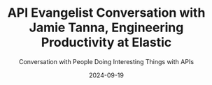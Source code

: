 ---
title: API Evangelist Conversation with Jamie Tanna, Engineering Productivity at Elastic
description: Jamie and I connected on the API's You Won't Hate Slack channel, where I started subscribing to his blog. After reading a post on versioning, and more specifically why you should start the version for your API at 0.1.0 instead of 1.0.0, I knew I needed to have him come for a conversation. I really enjoyed Jamie's calm and pragmatic approach to what web APIs are, what Semantic Versioning is, and how versioning and change management can really help us enable both API producers and consumers to stay aligned.
date: 2024-09-19
guestName: Jamie Tanna
guestRole: Engineering Productivity
guestCompany: Elastic
guestIndustry: Search
guestImage: /assets/img/people/jamie-tanna-headshot.jpeg
bio: I'm a passionate Senior Software Engineer with experience in back-end software development and infrastructure management, interested in solving problems, sharing knowledge and enabling great customer outcomes. I strongly believe in building reusable, Open Source first, software components with a high quality bar, and improving team ways of working so we can deliver better, and more effectively over time.
obfuscated: false
summary: Doing the work to earn the right to display version 1.0 for your API.
subtitle: Conversation with People Doing Interesting Things with APIs
audio_file: https://kinlane-productions2.s3.amazonaws.com/api-evangelist-conversations/api-evangelist-conversations-jamie-tanna-elastic.wav
audio_length: 82240736
youtubeId: ie6eMzCUI34
sound_cloud: https://soundcloud.com/kinlane/api-evangelist-conversation-with-jamie-tanna-engineering-productivity-at-elastic
duration: '0:15:32'
publish_date: "2024-09-19 15:00:00"
url: https://conversations.apievangelist.com/sessions/2024-09-19-jamie-tanna-elastic.html
tags:
  - Search
partnerImage: https://api-evangelist.twic.pics/partners/bump-banner-728.png
partnerUrl: https://bit.ly/3MEOGa9
partnerTitle: The API doc platform for Tech Writers & Engineers
conversation: 

  - question: Who are you?
    answer: Hey Ken, I'm Jamie Tanner.

  - question: What is your role?
    answer: I am a number of different things. Um, so I have ADHD, which also means that feeds into lots of different things. So I'm a blogger, I'm a software engineer. I'm a collector of open source projects. Um, uh, most notably recently the OAPI CodeGen, go open API to go code generator. It's all my big ones.

  - question: What is difference between web APIs and other APIs?
    answer: Yeah, so, um, for, there's a mix. There's both library APIs and web APIs. And so the library APIs, I would see as, for instance, a Go or npm package that has a public interface that you as a consumer will use and you will opt in generally to pull a new version of that dependency, which then at that point you would discover if anything's broken, which with a web API that's usually either distributed over HTTP or TCP. Um, things like RESTful APIs, GraphQL, um, gRPC. Those are the sorts of things that you don't really have as much control over. Because for the most part, a Web API is something managed by someone else that you get access to straight away. Whereas, as I mentioned, with something like a library, you pull in that new version of the dependency, and until you've pulled in that new version, you have the old version available.

  - question: What is Semantic Versioning?
    answer: So semantic versioning is a way of providing, as you say, a precise meaning to what a version looks like. Um, so most commonly version number looks like version 1.2, 0.3, and in semantic versioning it. prescribes a clear meaning to the one at the beginning. Uh, the first number will be the major version. Then the second number is the minor version, and then the third is the patch. And so between each of these, there's a hierarchical, um, and clear contract for consumers. So the idea is that within the patch version, you would generally, fix things, um, or introduce things that don't provide any public facing change. Um, the minor version is generally here's a new feature that we've added, um, and something useful for you. And then for the major version it's, we have broken something. So beware. Um, and so semantic versioning with web APIs is an interesting one because for the most part, people don't care. about the minor and patch version. They really just care, has something broken. Um, and a lot of times it's useful to know, is there a new feature available? But it's primarily, is everything broken? And do I have to do some work to integrate with you? 

  - question: Why should you start an API with 0.1.0 version?
    answer:  Um, so you brought up an interesting point. So, as I mentioned, the major version, say version one. indicates has something broken. Um, but as computery people, we like starting counting from zero. And so the zeroth major version basically says anything could be breaking here. And it gives you brilliant opportunity to say, I want to work out actually what my API looks like. What should my interface be for my customers and my users? Um, and it allows you to break things safely. So you still have, um, a communication tool in terms of there is a breaking change, um, where you would, for instance, if you're on your 0th minor, um, major version, you would bump your minor version, and that could either be a feature or a breaking change. So for people using your API, they need to be much more aware, um, and keep an eye on things a lot more. But it does also mean it's that you as the producer of the API can experiment. You can work out that something that you dreamed up at night, um, and thought was a great idea, actually is awful to work with for consumers who are coming from strongly typed languages, where they can't reasonably describe your API in their type system. Or it could just be things like, you know what, it, it just doesn't make sense. Um, the, you know, The way that your routes and everything are planned doesn't make a lot of sense. Um, and especially one of the problems, um, with web APIs is they're much harder to do breaking changes with. So, um, I'd say especially with like a version zero, introducing those breaking changes, your customers and your users are going to be feeling those breaking changes every time they send a request. Um, so at least making it clearer that you are a v0 API. Makes it so your consumers can maybe be a little bit more defensive and they can work out. Okay. Actually, I'm expecting Version 0. 7. It looks like you sending version 0. 11. So I'm gonna try and do as much as I can with what I understand But maybe they need to do some future work to actually pick up the new changes.

  - question: What are other ways to communicate API change?
    answer: So as well as just like the pure version number, which could be in like a header or a URL, there's also things like your change logs and your release notes. and having like long and short form means to actually communicate to people. Um, they're a great opportunity to very visibly, like top of the big release note, say, here are a load of breaking changes. Please be aware that these things need to be done and where possible, like try and make it as actionable as possible, um, to help people understand. Okay, these are the things I need to actually do and um, even sometimes you may be fixing a bug. There is a great XKCD about someone relying on holding down their spacebar and it heating their computer and they're like, oh no, I use that to keep warm. Um, and so one of the problems is people will start relying on Functionalities or even a bug fix that you put in someone may see that as actually a breaking change So sometimes you actually need to call out those bug fixes more carefully because some people may Be relying on that functionality, especially Before you've stabilized your API.

  - question: What API providers do versioning well?
    answer: So, I had trouble thinking up, um, some of these answers because I think that one of those things is you shouldn't really have to think about it, right? Um, and there aren't many that actually come to mind in terms of, oh, I love the way you do versioning. Um, but I will say, I know GitHub have recently Um, started doing database versioning and clarifying some of that stuff. Um, the way that in particular in the Kubernetes ecosystem does it, is they'll have like, um, V one, alpha one, V one, alpha two, V one, beta one, and then they will go through different variations until they stabilize on V one. And one of the nice things about that is that's very clear in like the objects that you interact with in terms of what version it actually is. And it gives you that control of saying, actually, I do not understand this version, so I'm just going to reject it, um, or throw an error, whatever. Um, I'm actually sorry. That does remind me, um, Stripe have written in the past. So Brenda Leach, um, a very brilliant person in the API community wrote a really good post about how Stripe does API versioning and they support. Every version in perpetuity and it's things like that like, um, for you as a consumer, you don't actually need to worry about versioning because they support all any of the docs that you see the work. Um, on the provider side though, I can imagine that is a very complex piece of work because you need to be able to reason about things in dozens of different ways over the years as your underlying models may have changed. You still have to think about it. In terms of, okay, a decade ago, we were saying this, so we still need to be able to represent it in this way. Yeah. 

  - question: What keeps you coming back?
    answer: So I, just about a year ago, joined Elastic, and I'm on our, one of our platform developer experience teams. And for me, one of the things that keeps coming up is I enjoy trying to make things easier for people to work with. This was something that over the last eight ish years, I've spent a lot of time on APIs because it's trying to provide that good developer experience that is consistent for people, that provides something that you can just look at it and be like, Oh, okay, that, that seems reasonable. Generally, you want people to be writing and reading docs, but also if it can be somewhat straightforward to read and understand how it should look, um, and to provide organizational standards in a way that things look and feel like a single suite of APIs, even if it's built by a dozen different teams. Um, that's the sort of thing that kind of gets me going, trying to keep on building good stuff. 
---